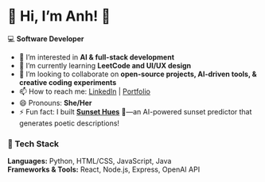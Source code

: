 # 👋 Hi, I’m Anh! 🚀

💻 **Software Developer** 

- 👀 I’m interested in **AI & full-stack development**  
- 🌱 I’m currently learning **LeetCode and UI/UX design**  
- 💞️ I’m looking to collaborate on **open-source projects, AI-driven tools, & creative coding experiments**  
- 📫 How to reach me: [LinkedIn](https://www.linkedin.com/in/phuong-anh-tran-aba5a4206/) | [Portfolio](https://phuonganh-tran.github.io/)  
- 😄 Pronouns: **She/Her**  
- ⚡ Fun fact: I built **[Sunset Hues](https://sunset-hues.onrender.com/)** 🌅—an AI-powered sunset predictor that generates poetic descriptions!  

### 🔧 Tech Stack
**Languages:** Python, HTML/CSS, JavaScript, Java  
**Frameworks & Tools:** React, Node.js, Express, OpenAI API

<!---
PhuongAnh-Tran/PhuongAnh-Tran is a ✨ special ✨ repository because its `README.md` (this file) appears on your GitHub profile.
You can click the Preview link to take a look at your changes.
--->
